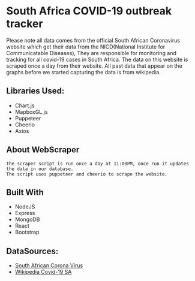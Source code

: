 # South Africa COVID-19 outbreak tracker
Please note all data comes from the official South African Coronavirus website which get their data from the NICD(National Institute for Communicatable Diseases), They are responsible for monitoring and tracking for all covid-19 cases in South Africa. The data on this website is scraped once a day from their website. All past data that appear on the graphs before we started capturing the data is from wikipedia.

## Libraries Used:
 - Chart.js
 - MapboxGL.js
 - Puppeteer
 - Cheerio
 - Axios

## About WebScraper
 ```
The scraper script is run once a day at 11:00PM, once run it updates the data in our database. 
The script uses puppeteer and cheerio to scrape the website.
```
 
 ## Built With
 - NodeJS
 - Express
 - MongoDB
 - React
 - Bootstrap

## DataSources:
- [South African Corona Virus](https://sacoronavirus.co.za/)
- [Wikipedia Covid-19 SA](https://en.wikipedia.org/wiki/Template:2019%E2%80%9320_coronavirus_pandemic_data/South_Africa_medical_cases_chart)

